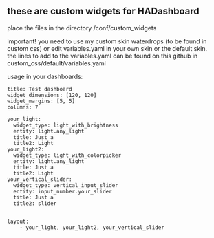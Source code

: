 ## these are custom widgets for HADashboard


place the files in the directory /conf/custom_widgets

important! you need to use my custom skin waterdrops (to be found in custom css) or edit variables.yaml in your own skin or the default skin.   
the lines to add to the variables.yaml can be found on this github in custom_css/default/variables.yaml


usage in your dashboards:

```
title: Test dashboard
widget_dimensions: [120, 120]
widget_margins: [5, 5]
columns: 7

your_light:
  widget_type: light_with_brightness
  entity: light.any_light
  title: Just a
  title2: Light
your_light2:
  widget_type: light_with_colorpicker
  entity: light.any_light
  title: Just a
  title2: Light
your_vertical_slider:
  widget_type: vertical_input_slider
  entity: input_number.your_slider
  title: Just a
  title2: slider


layout:
    - your_light, your_light2, your_vertical_slider
    
```



